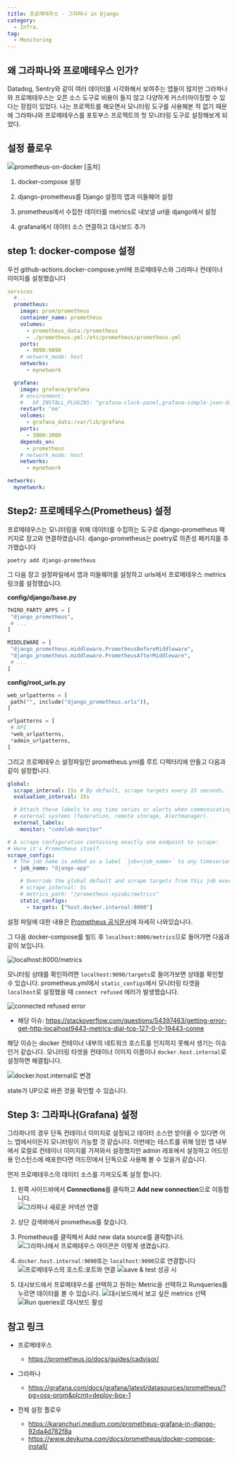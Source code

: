 ```yaml
---
title: 프로메테우스 - 그라파나 in Django
category:
  - Infra.
tag:
  - Monitoring
---
```


## 왜 그라파나와 프로메테우스 인가?

Datadog, Sentry와 같이 여러 데이터를 시각화해서 보여주는 앱들이 많지만
그라파나와 프로메테우스는 오픈 소스 도구로 비용이 들지 않고 다양하게 커스터마이징할 수 있다는 장점이 있었다.
나는 프로젝트를 해오면서 모니터링 도구를 사용해본 적 없기 때문에 그라파나와 프로메테우스를 포토부스 프로젝트의 첫 모니터링 도구로 설정해보게 되었다.

## 설정 플로우

![prometheus-on-docker [[출처]](https://stefanprodan.com/2016/a-monitoring-solution-for-docker-hosts-containers-and-containerized-services/)](https://github.com/pre-onboarding-backend-G/team-g-project-skeleton/assets/96982072/43bd474a-7143-4a9b-ab6d-2fa8fdee037d)

1. docker-compose 설정

2. django-prometheus를 Django 설정의 앱과 미들웨어 설정

3. prometheus에서 수집한 데이터를 metrics로 내보낼 url을 django에서 설정

4. grafana에서 데이터 소스 연결하고 대시보드 추가

## step 1: docker-compose 설정

우선 github-actions.docker-compose.yml에 프로메테우스와 그라파나 컨테이너 이미지를 설정했습니다

```yaml
services
  #...
  prometheus:
    image: prom/prometheus
    container_name: prometheus
    volumes:
      - prometheus_data:/prometheus
      - ./prometheus.yml:/etc/prometheus/prometheus.yml
    ports:
      - 9090:9090
    # network_mode: host
    networks:
      - mynetwork

  grafana:
    image: grafana/grafana
    # environment:
    #   GF_INSTALL_PLUGINS: "grafana-clock-panel,grafana-simple-json-datasource"
    restart: 'no'
    volumes:
      - grafana_data:/var/lib/grafana
    ports:
      - 3000:3000
    depends_on:
      - prometheus
    # network_mode: host
    networks:
      - mynetwork

networks:
  mynetwork:
```

## Step2: 프로메테우스(Prometheus) 설정

프로메테우스는 모니터링을 위해 데이터를 수집하는 도구로 django-prometheus 패키지로 장고와 연결하였습니다.
django-prometheus는 poetry로 의존성 패키지를 추가했습니다

```shell
poetry add django-prometheus
```

그 다음 장고 설정파일에서 앱과 미들웨어를 설정하고 urls에서 프로메테우스 metrics 링크를 설정했습니다.

**config/django/base.py**

```python
THIRD_PARTY_APPS = [
 "django_prometheus",
 # ...
]

MIDDLEWARE = [
 "django_prometheus.middleware.PrometheusBeforeMiddleware",
 "django_prometheus.middleware.PrometheusAfterMiddleware",
 # ...
]
```

**config/root_urls.py**

```python
web_urlpatterns = [
 path("", include("django_prometheus.urls")),
]

urlpatterns = [
 # API
 *web_urlpatterns,
 *admin_urlpatterns,
]
```

그리고 프로메테우스 설정파일인 prometheus.yml를 루트 디렉터리에 만들고 다음과 같이 설정합니다.

```yaml
global:
  scrape_interval: 15s # By default, scrape targets every 15 seconds.
  evaluation_interval: 15s

  # Attach these labels to any time series or alerts when communicating with
  # external systems (federation, remote storage, Alertmanager).
  external_labels:
    monitor: "codelab-monitor"

# A scrape configuration containing exactly one endpoint to scrape:
# Here it's Prometheus itself.
scrape_configs:
  # The job name is added as a label `job=<job_name>` to any timeseries scraped from this config.
  - job_name: "django-app"

    # Override the global default and scrape targets from this job every 5 seconds.
    # scrape_interval: 5s
    # metrics_path: "/prometheus-xyzabc/metrics"
    static_configs:
      - targets: ["host.docker.internal:8000"]
```

설정 파일에 대한 내용은 [Prometheus 공식문서][prometheus-docs]에 자세히 나와있습니다.

그 다음 docker-compose를 빌드 후 `localhost:8000/metrics`으로 들어가면 다음과 같이 보입니다.

![localhost:8000/metrics](https://github.com/Zamoca42/blog/assets/96982072/51db3ba4-a7bd-4620-8277-9bbe2e4e1891)

모니터링 상태를 확인하려면 `localhost:9090/targets`로 들어가보면 상태를 확인할 수 있습니다.
prometheus.yml에서 `static_configs`에서 모니터링 타겟을 `localhost`로 설정했을 때
`connect refused` 에러가 발생했습니다.

![connected refused error](https://github.com/Zamoca42/blog/assets/96982072/c0c89e38-74b4-466a-a964-cea06dfe7c14)

- 해당 이슈: <https://stackoverflow.com/questions/54397463/getting-error-get-http-localhost9443-metrics-dial-tcp-127-0-0-19443-conne>

해당 이슈는 docker 컨테이너 내부의 네트워크 호스트를 인지하지 못해서 생기는 이슈인거 같습니다.
모니터링 타겟을 컨테이너 이미지 이름이나 `docker.host.internal`로 설정하면 해결됩니다.

![docker.host.internal로 변경](https://github.com/Zamoca42/blog/assets/96982072/19be385e-0e1e-4c3b-88fe-a2bfc5c937ec)

state가 UP으로 바뀐 것을 확인할 수 있습니다.

## Step 3: 그라파나(Grafana) 설정

그라파나의 경우 단독 컨테이너 이미지로 설정되고 데이터 소스만 받아올 수 있다면 어느 앱에서이든지 모니터링이 가능할 것 같습니다.
이번에는 테스트를 위해 덤핀 앱 내부에서 로컬로 컨테이너 이미지를 가져와서 설정했지만
admin 레포에서 설정하고 어드민용 인스턴스에 배포한다면 어드민에서 단독으로 사용해 볼 수 있을거 같습니다.

먼저 프로메테우스의 데이터 소스를 가져오도록 설정 합니다.

1. 왼쪽 사이드바에서 **Connections**를 클릭하고 **Add new connection**으로 이동합니다.  
   ![그라파나 새로운 커넥션 연결](https://github.com/Zamoca42/blog/assets/96982072/1bb0f209-b69b-47e9-a607-86a8b7cc5fd3)

2. 상단 검색바에서 prometheus를 찾습니다.
3. Prometheus를 클릭해서 Add new data source를 클릭합니다.
   ![그라파나에서 프로메테우스 아이콘은 이렇게 생겼습니다.](https://github.com/Zamoca42/blog/assets/96982072/596c8f1d-eed3-45f8-b75c-b3e103c9f808)

4. `docker.host.internal:9090`또는 `localhost:9090`으로 연결합니다
   ![프로메테우스의 호스트:포트와 연결](https://github.com/Zamoca42/blog/assets/96982072/66b8670b-4e8e-47e0-baf6-d5ead738115c)
   ![save & test 성공 시](https://github.com/Zamoca42/blog/assets/96982072/a4af30ee-433d-4348-96d1-881d8d796176)
5. 대시보드에서 프로메테우스를 선택하고 원하는 Metric을 선택하고 Runqueries를 누르면 데이터를 볼 수 있습니다.
   ![대시보드에서 보고 싶은 metrics 선택](https://github.com/Zamoca42/blog/assets/96982072/72f21655-ce1a-4969-9c00-6d0a0a1ee43e)
   ![Run queries로 대시보드 활성](https://github.com/Zamoca42/blog/assets/96982072/c9c5968f-81af-44aa-967f-0b659a2c44c5)

## 참고 링크

- 프로메테우스

  - <https://prometheus.io/docs/guides/cadvisor/>

- 그라파나

  - <https://grafana.com/docs/grafana/latest/datasources/prometheus/?pg=oss-prom&plcmt=deploy-box-1>

- 전체 설정 플로우
  - <https://karanchuri.medium.com/prometheus-grafana-in-django-92da4d782f8a>
  - <https://www.devkuma.com/docs/prometheus/docker-compose-install/>

[prometheus-docs]: https://prometheus.io/docs/prometheus/latest/getting_started/
